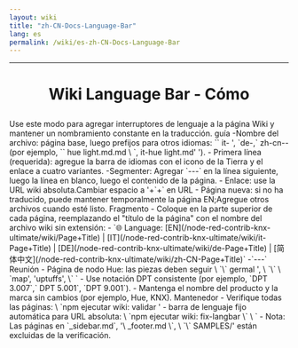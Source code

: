 ```yaml
---
layout: wiki
title: "zh-CN-Docs-Language-Bar"
lang: es
permalink: /wiki/es-zh-CN-Docs-Language-Bar
---
```

---
<h1> <p align = 'Center'> Wiki Language Bar - Cómo </p> </h1>
Use este modo para agregar interruptores de lenguaje a la página Wiki y mantener un nombramiento constante en la traducción.
guía
-Nombre del archivo: página base, luego prefijos para otros idiomas: `` it- ', `de-,` zh-cn-- (por ejemplo, `` hue light.md.md \ `, it-hue light.md' ').
- Primera línea (requerida): agregue la barra de idiomas con el icono de la Tierra y el enlace a cuatro variantes.
-Segmenter: Agregar `---` en la línea siguiente, luego la línea en blanco, luego el contenido de la página.
- Enlace: use la URL wiki absoluta.Cambiar espacio a '+`+` en URL
- Página nueva: si no ha traducido, puede mantener temporalmente la página EN;Agregue otros archivos cuando esté listo.
Fragmento
- Coloque en la parte superior de cada página, reemplazando el "título de la página" con el nombre del archivo wiki sin extensión:
- `🌐 Language: [EN](/node-red-contrib-knx-ultimate/wiki/Page+Title) | [IT](/node-red-contrib-knx-ultimate/wiki/it-Page+Title) | [DE](/node-red-contrib-knx-ultimate/wiki/de-Page+Title) | [简体中文](/node-red-contrib-knx-ultimate/wiki/zh-CN-Page+Title)`
-`---`
Reunión
- Página de nodo Hue: las piezas deben seguir \ `\` germal ', \ `\` \ `map', 'uptuffs', \` `
- Use notación DPT consistente (por ejemplo, `DPT 3.007`,` DPT 5.001`, `DPT 9.001`).
- Mantenga el nombre del producto y la marca sin cambios (por ejemplo, Hue, KNX).
Mantenedor
- Verifique todas las páginas: \ `npm ejecutar wiki: validar '
- barra de lenguaje fijo automática para URL absoluta: \ `npm ejecutar wiki: fix-langbar \` \ `
- Nota: Las páginas en `_sidebar.md`, '\ _footer.md \`, \ `\` SAMPLES/' están excluidas de la verificación.
